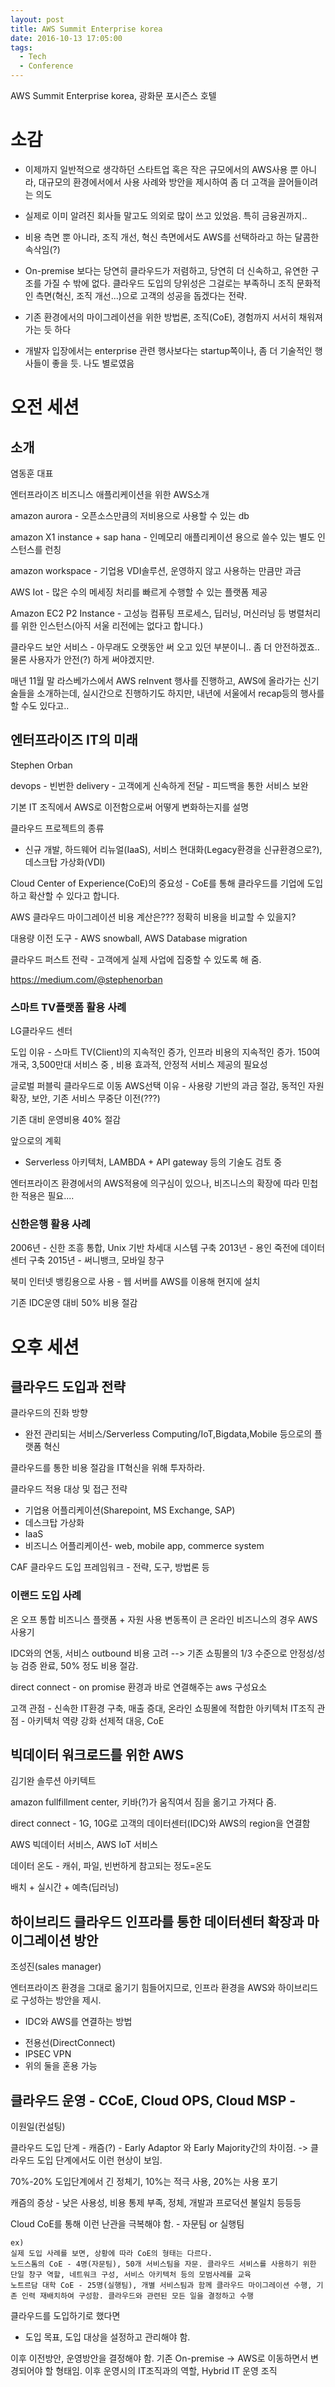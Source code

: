 ```yaml
---
layout: post
title: AWS Summit Enterprise korea
date: 2016-10-13 17:05:00
tags:
  - Tech
  - Conference
---
```


AWS Summit Enterprise korea, 광화문 포시즌스 호텔

# 소감

- 이제까지 일반적으로 생각하던 스타트업 혹은 작은 규모에서의 AWS사용 뿐 아니라, 대규모의 환경에서에서 사용 사례와 방안을 제시하여 좀 더 고객을 끌어들이려는 의도

- 실제로 이미 알려진 회사들 말고도 의외로 많이 쓰고 있었음. 특히 금융권까지..

- 비용 측면 뿐 아니라, 조직 개선, 혁신 측면에서도 AWS를 선택하라고 하는 달콤한 속삭임(?)

- On-premise 보다는 당연히 클라우드가 저렴하고, 당연히 더 신속하고, 유연한 구조를 가질 수 밖에 없다. 클라우드 도입의 당위성은 그걸로는 부족하니 조직 문화적인 측면(혁신, 조직 개선...)으로 고객의 성공을 돕겠다는 전략.

- 기존 환경에서의 마이그레이션을 위한 방법론, 조직(CoE), 경험까지 서서히 채워져 가는 듯 하다

- 개발자 입장에서는 enterprise 관련 행사보다는 startup쪽이나, 좀 더 기술적인 행사들이 좋을 듯. 나도 별로였음

# 오전 세션

## 소개
염동훈 대표

엔터프라이즈 비즈니스 애플리케이션을 위한 AWS소개

amazon aurora - 오픈소스만큼의 저비용으로 사용할 수 있는 db

amazon X1 instance + sap hana - 인메모리 애플리케이션 용으로 쓸수 있는 별도 인스턴스를 런칭

amazon workspace - 기업용 VDI솔루션, 운영하지 않고 사용하는 만큼만 과금

AWS Iot - 많은 수의 메세징 처리를 빠르게 수행할 수 있는 플랫폼 제공

Amazon EC2 P2 Instance - 고성능 컴퓨팅 프로세스, 딥러닝, 머신러닝 등 병렬처리를 위한 인스턴스(아직 서울 리전에는 없다고 합니다.)

클라우드 보안 서비스 - 아무래도 오랫동안 써 오고 있던 부분이니.. 좀 더 안전하겠죠.. 물론 사용자가 안전(?) 하게 써야겠지만.

매년 11월 말 라스베가스에서 AWS reInvent 행사를 진행하고, AWS에 올라가는 신기술들을 소개하는데, 실시간으로 진행하기도 하지만, 내년에 서울에서 recap등의 행사를 할 수도 있다고..



## 엔터프라이즈 IT의 미래
Stephen Orban

devops - 빈번한 delivery - 고객에게 신속하게 전달 - 피드백을 통한 서비스 보완

기본 IT 조직에서 AWS로 이전함으로써 어떻게 변화하는지를 설명

클라우드 프로젝트의 종류
- 신규 개발, 하드웨어 리뉴얼(IaaS), 서비스 현대화(Legacy환경을 신규환경으로?), 데스크탑 가상화(VDI)

Cloud Center of Experience(CoE)의 중요성 - CoE를 통해 클라우드를 기업에 도입하고 확산할 수 있다고 합니다.

AWS 클라우드 마이그레이션 비용 계산은???
정확히 비용을 비교할 수 있을지?

대용량 이전 도구 - AWS snowball, AWS Database migration

클라우드 퍼스트 전략 - 고객에게 실제 사업에 집중할 수 있도록 해 줌.

https://medium.com/@stephenorban



### 스마트 TV플랫폼 활용 사례
LG클라우드 센터

도입 이유 - 스마트 TV(Client)의 지속적인 증가, 인프라 비용의 지속적인 증가.
150여개국, 3,500만대 서비스 중 , 비용 효과적, 안정적 서비스 제공의 필요성

글로벌 퍼블릭 클라우드로 이동
AWS선택 이유 - 사용량 기반의 과금 절감, 동적인 자원 확장, 보안, 기존 서비스 무중단 이전(???)

기존 대비 운영비용 40% 절감

앞으로의 계획
- Serverless 아키텍처, LAMBDA + API gateway 등의 기술도 검토 중

엔터프라이즈 환경에서의 AWS적용에 의구심이 있으나, 비즈니스의 확장에 따라 민첩한 적용은 필요....


### 신한은행 활용 사례

2006년 - 신한 조흥 통합, Unix 기반 차세대 시스템 구축
2013년 - 용인 죽전에 데이터센터 구축
2015년 - 써니뱅크, 모바일 창구

북미 인터넷 뱅킹용으로 사용 - 웹 서버를 AWS를 이용해 현지에 설치

기존 IDC운영 대비 50% 비용 절감


# 오후 세션

## 클라우드 도입과 전략

클라우드의 진화 방향
- 완전 관리되는 서비스/Serverless Computing/IoT,Bigdata,Mobile 등으로의 플랫폼 혁신

클라우드를 통한 비용 절감을 IT혁신을 위해 투자하라.

클라우드 적용 대상 및 접근 전략
- 기업용 어플리케이션(Sharepoint, MS Exchange, SAP)
- 데스크탑 가상화
- IaaS
- 비즈니스 어플리케이션- web, mobile app, commerce system

CAF 클라우드 도입 프레임워크 - 전략, 도구, 방법론 등


### 이랜드 도입 사례

온 오프 통합 비즈니스 플랫폼 + 자원 사용 변동폭이 큰 온라인 비즈니스의 경우 AWS 사용기

IDC와의 연동, 서비스 outbound 비용 고려
--> 기존 쇼핑몰의 1/3 수준으로 안정성/성능 검증 완료, 50% 정도 비용 절감.

direct connect - on promise 환경과 바로 연결해주는 aws 구성요소

고객 관점 - 신속한 IT환경 구축, 매출 증대, 온라인 쇼핑몰에 적합한 아키텍처
IT조직 관점 - 아키텍처 역량 강화 선제적 대응, CoE


## 빅데이터 워크로드를 위한 AWS
김기완 솔루션 아키텍트

amazon fullfillment center, 키바(?)가 움직여서 짐을 옮기고 가져다 줌.

direct connect - 1G, 10G로 고객의 데이터센터(IDC)와 AWS의 region을 연결함

AWS 빅데이터 서비스, AWS IoT 서비스

데이터 온도 - 캐쉬, 파일, 빈번하게 참고되는 정도=온도

배치 + 실시간 + 예측(딥러닝)


## 하이브리드 클라우드 인프라를 통한 데이터센터 확장과 마이그레이션 방안
조성진(sales manager)

엔터프라이즈 환경을 그대로 옮기기 힘들어지므로, 인프라 환경을 AWS와
하이브리드로 구성하는 방안을 제시.

* IDC와 AWS를 연결하는 방법

- 전용선(DirectConnect)
- IPSEC VPN
- 위의 둘을 혼용 가능

## 클라우드 운영 - CCoE, Cloud OPS, Cloud MSP -
이원일(컨설팅)

클라우드 도입 단계 - 캐즘(?) - Early Adaptor 와 Early Majority간의 차이점. -> 클라우드 도입 단계에서도 이런 현상이 보임.

70%-20% 도입단계에서 긴 정체기, 10%는 적극 사용, 20%는 사용 포기

캐즘의 증상 - 낮은 사용성, 비용 통제 부족, 정체, 개발과 프로덕션 불일치 등등등

Cloud CoE를 통해 이런 난관을 극복해야 함. - 자문팀 or 실행팀

    ex)
    실제 도입 사례를 보면, 상황에 따라 CoE의 형태는 다르다.
    노드스톰의 CoE - 4명(자문팀), 50개 서비스팀을 자문. 클라우드 서비스를 사용하기 위한 단일 창구 역할, 네트워크 구성, 서비스 아키텍처 등의 모범사례를 교육
    노트르담 대학 CoE - 25명(실행팀), 개별 서비스팀과 함께 클라우드 마이그레이션 수행, 기존 인력 재배치하여 구성함. 클라우드와 관련된 모든 일을 결정하고 수행


클라우드를 도입하기로 했다면
- 도입 목표, 도입 대상을 설정하고 관리해야 함.

이후 이전방안, 운영방안을 결정해야 함. 기존 On-premise -> AWS로 이동하면서 변경되어야 할 형태임. 이후 운영시의 IT조직과의 역할, Hybrid IT 운영 조직
